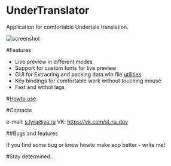 # UnderTranslator
Application for comfortable Undertale translation.

![screenshot](https://raw.githubusercontent.com/SL-RU/UnderTranslator/master/help/scr.png)

#Features

- Live preview in different modes
- Support for custom fonts for live preview
- GUI for Extracting and packing data.win file [utilities](https://github.com/fjay69/UndertaleTools)
- Key bindings for comfortable work without touching mouse
- Fast and withot lags

#[Howto use](https://github.com/SL-RU/UnderTranslator/blob/master/help/help.md)

#Contacts

e-mail: s.lyra@ya.ru
VK: https://vk.com/sl_ru_dev

##Bugs and features

If you find some bug or know howto make app better - write me!

#Stay determined...
